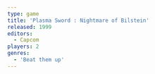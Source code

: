 ```yaml
---
type: game
title: 'Plasma Sword : Nightmare of Bilstein'
released: 1999
editors: 
  - Capcom
players: 2
genres:
  - 'Beat them up'
---
```

